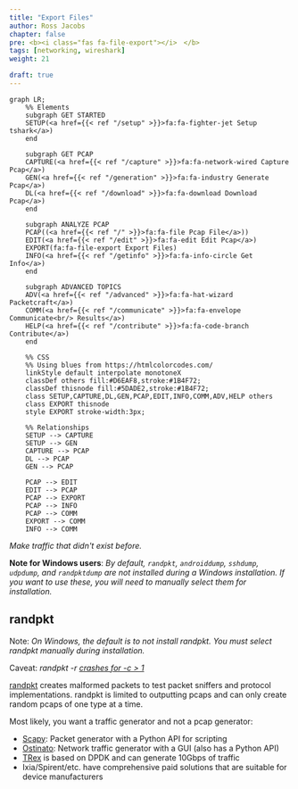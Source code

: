 ```yaml
---
title: "Export Files"
author: Ross Jacobs
chapter: false
pre: <b><i class="fas fa-file-export"></i>　</b>
tags: [networking, wireshark]
weight: 21

draft: true
---
```


```mermaid
graph LR;
	%% Elements
	subgraph GET STARTED
	SETUP(<a href={{< ref "/setup" >}}>fa:fa-fighter-jet Setup tshark</a>)
	end
	
	subgraph GET PCAP
	CAPTURE(<a href={{< ref "/capture" >}}>fa:fa-network-wired Capture Pcap</a>)
	GEN(<a href={{< ref "/generation" >}}>fa:fa-industry Generate Pcap</a>)
	DL(<a href={{< ref "/download" >}}>fa:fa-download Download Pcap</a>)
	end

	subgraph ANALYZE PCAP
	PCAP((<a href={{< ref "/" >}}>fa:fa-file Pcap File</a>))
	EDIT(<a href={{< ref "/edit" >}}>fa:fa-edit Edit Pcap</a>)
	EXPORT(fa:fa-file-export Export Files)
	INFO(<a href={{< ref "/getinfo" >}}>fa:fa-info-circle Get Info</a>)
	end
	
	subgraph ADVANCED TOPICS
	ADV(<a href={{< ref "/advanced" >}}>fa:fa-hat-wizard Packetcraft</a>)
	COMM(<a href={{< ref "/communicate" >}}>fa:fa-envelope Communicate<br/> Results</a>)
	HELP(<a href={{< ref "/contribute" >}}>fa:fa-code-branch Contribute</a>)
	end
	
	%% CSS
	%% Using blues from https://htmlcolorcodes.com/ 
	linkStyle default interpolate monotoneX
	classDef others fill:#D6EAF8,stroke:#1B4F72;
	classDef thisnode fill:#5DADE2,stroke:#1B4F72;
	class SETUP,CAPTURE,DL,GEN,PCAP,EDIT,INFO,COMM,ADV,HELP others
	class EXPORT thisnode
	style EXPORT stroke-width:3px;

	%% Relationships
	SETUP --> CAPTURE
	SETUP --> GEN
	CAPTURE --> PCAP
	DL --> PCAP
	GEN --> PCAP
	
	PCAP --> EDIT
	EDIT --> PCAP
	PCAP --> EXPORT
	PCAP --> INFO
	PCAP --> COMM
	EXPORT --> COMM
	INFO --> COMM
```	

_Make traffic that didn't exist before._

__Note for Windows users__: _By default, `randpkt`, `androiddump`, `sshdump`,
`udpdump`, and `randpktdump` are not installed during a Windows installation. If
you want to use these, you will need to manually select them for installation._

## <a name=randpkt></a>randpkt

Note: <i>On Windows, the default is to not install randpkt. You must select
randpkt manually during installation.</i>

Caveat: <i>randpkt -r
[crashes for -c > 1](https://bugs.wireshark.org/bugzilla/show_bug.cgi?id=15627)</i>

[randpkt](https://www.wireshark.org/docs/man-pages/randpkt.html) creates
malformed packets to test packet sniffers and protocol implementations.
randpkt is limited to outputting pcaps and can only create random pcaps of one
type at a time. 
<script id="asciicast-235407" src="https://asciinema.org/a/235407.js" async></script>

Most likely, you want a traffic generator and not a pcap generator:

* [Scapy](https://scapy.net/): Packet generator with a Python API for scripting
* [Ostinato](https://github.com/pstavirs/ostinato): Network traffic generator
  with a GUI (also has a Python API)
* [TRex](https://trex-tgn.cisco.com/) is based on DPDK and can generate 10Gbps
  of traffic
* Ixia/Spirent/etc. have comprehensive paid solutions that are suitable for device
  manufacturers

